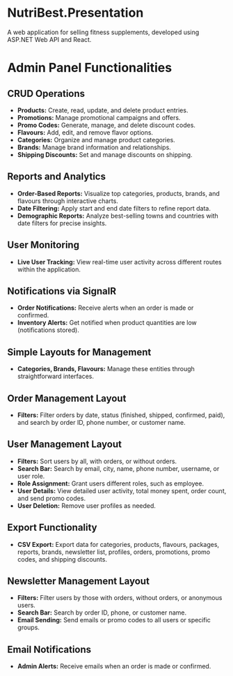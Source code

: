 # NutriBest.Presentation
A web application for selling fitness supplements, developed using ASP.NET Web API and React.

<h1>Admin Panel Functionalities</h1>

<h2>CRUD Operations</h2>
<ul>
    <li><strong>Products:</strong> Create, read, update, and delete product entries.</li>
    <li><strong>Promotions:</strong> Manage promotional campaigns and offers.</li>
    <li><strong>Promo Codes:</strong> Generate, manage, and delete discount codes.</li>
    <li><strong>Flavours:</strong> Add, edit, and remove flavor options.</li>
    <li><strong>Categories:</strong> Organize and manage product categories.</li>
    <li><strong>Brands:</strong> Manage brand information and relationships.</li>
    <li><strong>Shipping Discounts:</strong> Set and manage discounts on shipping.</li>
</ul>

<h2>Reports and Analytics</h2>
<ul>
    <li><strong>Order-Based Reports:</strong> Visualize top categories, products, brands, and flavours through interactive charts.</li>
    <li><strong>Date Filtering:</strong> Apply start and end date filters to refine report data.</li>
    <li><strong>Demographic Reports:</strong> Analyze best-selling towns and countries with date filters for precise insights.</li>
</ul>

<h2>User Monitoring</h2>
<ul>
    <li><strong>Live User Tracking:</strong> View real-time user activity across different routes within the application.</li>
</ul>

<h2>Notifications via SignalR</h2>
<ul>
    <li><strong>Order Notifications:</strong> Receive alerts when an order is made or confirmed.</li>
    <li><strong>Inventory Alerts:</strong> Get notified when product quantities are low (notifications stored).</li>
</ul>

<h2>Simple Layouts for Management</h2>
<ul>
    <li><strong>Categories, Brands, Flavours:</strong> Manage these entities through straightforward interfaces.</li>
</ul>

<h2>Order Management Layout</h2>
<ul>
    <li><strong>Filters:</strong> Filter orders by date, status (finished, shipped, confirmed, paid), and search by order ID, phone number, or customer name.</li>
</ul>

<h2>User Management Layout</h2>
<ul>
    <li><strong>Filters:</strong> Sort users by all, with orders, or without orders.</li>
    <li><strong>Search Bar:</strong> Search by email, city, name, phone number, username, or user role.</li>
    <li><strong>Role Assignment:</strong> Grant users different roles, such as employee.</li>
    <li><strong>User Details:</strong> View detailed user activity, total money spent, order count, and send promo codes.</li>
    <li><strong>User Deletion:</strong> Remove user profiles as needed.</li>
</ul>

<h2>Export Functionality</h2>
<ul>
    <li><strong>CSV Export:</strong> Export data for categories, products, flavours, packages, reports, brands, newsletter list, profiles, orders, promotions, promo codes, and shipping discounts.</li>
</ul>

<h2>Newsletter Management Layout</h2>
<ul>
    <li><strong>Filters:</strong> Filter users by those with orders, without orders, or anonymous users.</li>
    <li><strong>Search Bar:</strong> Search by order ID, phone, or customer name.</li>
    <li><strong>Email Sending:</strong> Send emails or promo codes to all users or specific groups.</li>
</ul>

<h2>Email Notifications</h2>
<ul>
    <li><strong>Admin Alerts:</strong> Receive emails when an order is made or confirmed.</li>
</ul>
